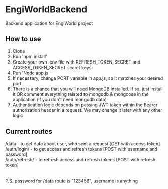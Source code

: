 # EngiWorldBackend
Backend application for EngiWorld project

## How to use

1. Clone
2. Run 'npm install'
3. Create your own .env file with REFRESH_TOKEN_SECRET and ACCESS_TOKEN_SECRET secret keys
4. Run 'Node app.js'
5. If necessary, change PORT variable in app.js, so it matches your desired port
6. There is a chance that you will need MongoDB installed. If so, just install it OR comment everything related to mongodb & mongoose in the application (if you don't need mongodb data)
7. Authentication logic depends on passing JWT token within the Bearer authorization header in a request. We may change it later with any other logic

## Current routes

/data - to get data about user, who sent a request [GET with access token] <br />
/auth/login/ - to get access and refresh tokens [POST with username and password] <br/>
/auth/refresh/ - to refresh access and refresh tokens [POST with refresh token] <br/>
 <br/> <br/>
P.S. password for /data route is "123456", username is anything
